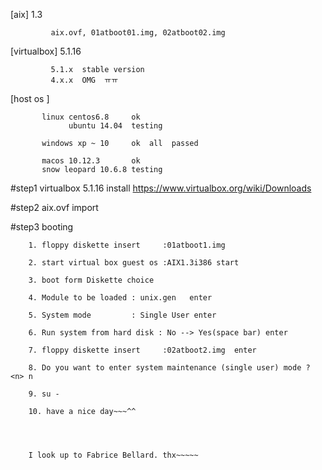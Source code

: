 [aix]        1.3
            
             aix.ovf, 01atboot01.img, 02atboot02.img

[virtualbox] 5.1.16 
             
             5.1.x  stable version
             4.x.x  OMG  ㅠㅠ
             

[host os ] 

           linux centos6.8     ok  
                 ubuntu 14.04  testing

           windows xp ~ 10     ok  all  passed
           
           macos 10.12.3       ok  
           snow leopard 10.6.8 testing


#step1  virtualbox 5.1.16  install  https://www.virtualbox.org/wiki/Downloads

#step2  aix.ovf import


#step3  booting
        
        
        1. floppy diskette insert     :01atboot1.img
        
        2. start virtual box guest os :AIX1.3i386 start
        
        3. boot form Diskette choice
        
        4. Module to be loaded : unix.gen   enter
        
        5. System mode         : Single User enter
        
        6. Run system from hard disk : No --> Yes(space bar) enter
       
        7. floppy diskette insert     :02atboot2.img  enter 
        
        8. Do you want to enter system maintenance (single user) mode ? <n> n
        
        9. su -
        
        10. have a nice day~~~^^
        
        
        
        
        I look up to Fabrice Bellard. thx~~~~~
        
        
        

